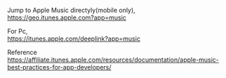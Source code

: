 Jump to Apple Music directyly(mobile only),  
https://geo.itunes.apple.com?app=music

For Pc,  
https://itunes.apple.com/deeplink?app=music


Reference  
https://affiliate.itunes.apple.com/resources/documentation/apple-music-best-practices-for-app-developers/
